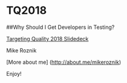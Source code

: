 # TQ2018

##Why Should I Get Developers in Testing?

[Targeting Quality 2018 Slidedeck](https://github.com/mikeroznik/tq2018/blob/master/kwsqa2018.pdf)

Mike Roznik

[More about me] (http://about.me/mikeroznik)


Enjoy!
